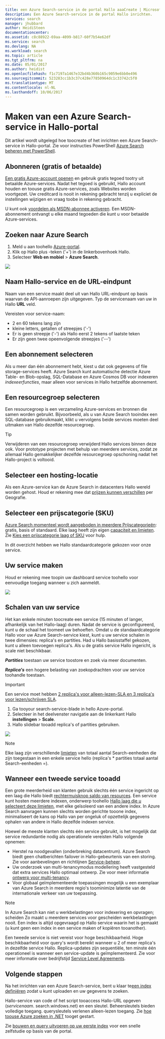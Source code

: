 ```yaml
---
title: een Azure Search-service in de portal Hallo aaaCreate | Microsoft Docs
description: Een Azure Search-service in de portal Hallo inrichten.
services: search
manager: jhubbard
author: HeidiSteen
documentationcenter: 
ms.assetid: c8c88922-69aa-4099-b817-60f7b54e62df
ms.service: search
ms.devlang: NA
ms.workload: search
ms.topic: article
ms.tgt_pltfrm: na
ms.date: 05/01/2017
ms.author: heidist
ms.openlocfilehash: f1c7197a1467e32bd4b360b165c9059e6bb0e496
ms.sourcegitcommit: 523283cc1b3c37c428e77850964dc1c33742c5f0
ms.translationtype: MT
ms.contentlocale: nl-NL
ms.lasthandoff: 10/06/2017
---
```

# <a name="create-an-azure-search-service-in-hello-portal"></a>Maken van een Azure Search-service in Hallo-portal

Dit artikel wordt uitgelegd hoe toocreate of het inrichten een Azure Search-service in Hallo-portal. Zie voor instructies PowerShell [Azure Search beheren met PowerShell](search-manage-powershell.md).

## <a name="subscribe-free-or-paid"></a>Abonneren (gratis of betaalde)

[Een gratis Azure-account openen](https://azure.microsoft.com/pricing/free-trial/?WT.mc_id=A261C142F) en gebruik gratis tegoed tootry uit betaalde Azure-services. Nadat het tegoed is gebruikt, Hallo account houden en toouse gratis Azure-services, zoals Websites worden voortgezet. Uw creditcard is nooit in rekening gebracht tenzij u expliciet de instellingen wijzigen en vraag toobe in rekening gebracht.

U kunt ook [voordelen als MSDN-abonnee activeren](https://azure.microsoft.com/pricing/member-offers/msdn-benefits-details/?WT.mc_id=A261C142F). Een MSDN-abonnement ontvangt u elke maand tegoeden die kunt u voor betaalde Azure-services. 

## <a name="find-azure-search"></a>Zoeken naar Azure Search
1. Meld u aan toohello [Azure-portal](https://portal.azure.com/).
2. Klik op Hallo plus -teken ('+') in de linkerbovenhoek Hallo.
3. Selecteer **Web en mobiel** > **Azure Search**.

![](./media/search-create-service-portal/find-search2.png)

## <a name="name-hello-service-and-url-endpoint"></a>Naam Hallo-service en de URL-eindpunt

Naam van een service maakt deel uit van Hallo URL-eindpunt op basis waarvan de API-aanroepen zijn uitgegeven. Typ de servicenaam van uw in Hallo **URL** veld. 

Vereisten voor service-naam:
   * 2 en 60 tekens lang zijn
   * kleine letters, getallen of streepjes ('-')
   * Er is geen streepje ('-') als Hallo eerst 2 tekens of laatste teken
   * Er zijn geen twee opeenvolgende streepjes ('--')

## <a name="select-a-subscription"></a>Een abonnement selecteren
Als u meer dan één abonnement hebt, kiest u dat ook gegevens of file storage-services heeft. Azure Search kunt automatische detectie Azure Table- en Blob-opslag, SQL-Database en Azure Cosmos DB voor indexeren *indexeerfuncties*, maar alleen voor services in Hallo hetzelfde abonnement.

## <a name="select-a-resource-group"></a>Een resourcegroep selecteren
Een resourcegroep is een verzameling Azure-services en bronnen die samen worden gebruikt. Bijvoorbeeld, als u van Azure Search tooindex een SQL-database gebruikmaakt, klikt u vervolgens beide services moeten deel uitmaken van Hallo dezelfde resourcegroep.

> [!TIP]
> Verwijderen van een resourcegroep verwijderd Hallo services binnen deze ook. Voor prototype projecten met behulp van meerdere services, zodat ze allemaal Hallo gemakkelijker dezelfde resourcegroep opschoning nadat het Hallo-project is voltooid. 

## <a name="select-a-hosting-location"></a>Selecteer een hosting-locatie 
Als een Azure-service kan de Azure Search in datacenters Hallo wereld worden gehost. Houd er rekening mee dat [prijzen kunnen verschillen](https://azure.microsoft.com/pricing/details/search/) per Geografie.

## <a name="select-a-pricing-tier-sku"></a>Selecteer een prijscategorie (SKU)
[Azure Search momenteel wordt aangeboden in meerdere Prijscategorieën](https://azure.microsoft.com/pricing/details/search/): gratis, basis of standaard. Elke laag heeft zijn eigen [capaciteit en limieten](search-limits-quotas-capacity.md). Zie [Kies een prijscategorie laag of SKU](search-sku-tier.md) voor hulp.

In dit overzicht hebben we Hallo standaardcategorie gekozen voor onze service.

## <a name="create-your-service"></a>Uw service maken

Houd er rekening mee toopin uw dashboard service toohello voor eenvoudige toegang wanneer u zich aanmeldt.

![](./media/search-create-service-portal/new-service2.png)

## <a name="scale-your-service"></a>Schalen van uw service
Het kan enkele minuten toocreate een service (15 minuten of langer, afhankelijk van het Hallo-laag) duren. Nadat de service is geconfigureerd, kunt u de schaal het toomeet uw behoeften. Omdat u de standaardcategorie Hallo voor uw Azure Search-service kiest, kunt u uw service schalen in twee dimensies: replica's en partities. Had u Hallo basisstaffel gekozen, kunt u alleen toevoegen replica's. Als u de gratis service Hallo ingericht, is scale niet beschikbaar.

***Partities*** toestaan uw service toostore en zoek via meer documenten.

***Replica's*** een hogere belasting van zoekopdrachten voor uw service toohandle toestaan.

> [!Important]
> Een service moet hebben [2 replica's voor alleen-lezen-SLA en 3 replica's voor lezen/schrijven SLA](https://azure.microsoft.com/support/legal/sla/search/v1_0/).

1. Ga tooyour search-service-blade in hello Azure-portal.
2. Selecteer in het deelvenster navigatie aan de linkerkant Hallo **instellingen** > **Scale**.
3. Hallo slidebar tooadd replica's of partities gebruiken.

![](./media/search-create-service-portal/settings-scale.png)

> [!Note] 
> Elke laag zijn verschillende [limieten](search-limits-quotas-capacity.md) van totaal aantal Search-eenheden die zijn toegestaan in een enkele service hello (replica's * partities totaal aantal Search-eenheden =).

## <a name="when-tooadd-a-second-service"></a>Wanneer een tweede service tooadd

Een grote meerderheid van klanten gebruik slechts één service ingericht op een laag die Hallo biedt [rechtermuisknop saldo van resources](search-sku-tier.md). Een service kunt hosten meerdere indexen, onderwerp toohello [Hallo laag die u selecteert deze limieten](search-capacity-planning.md), met elke geïsoleerd van een andere index. In Azure Search aanvragen kunnen slechts worden gerichte tooone index, minimaliseert de kans op Hallo van per ongeluk of opzettelijk gegevens ophalen van andere in Hallo dezelfde indexen service.

Hoewel de meeste klanten slechts één service gebruikt, is het mogelijk dat service redundantie nodig als operationele vereisten Hallo volgende opnemen:

+ Herstel na noodgevallen (onderbreking datacentrum). Azure Search biedt geen chatberichten failover in Hallo-gebeurtenis van een storing. Zie voor aanbevelingen en richtlijnen [Service-beheer](search-manage.md).
+ Uw onderzoek van multi-tenancymodus modellering heeft vastgesteld dat extra services Hallo optimaal ontwerp. Zie voor meer informatie [ontwerp voor multi-tenancy](search-modeling-multitenant-saas-applications.md).
+ Voor globaal geïmplementeerde toepassingen mogelijk u een exemplaar van Azure Search in meerdere regio's toominimize latentie van de internationale verkeer van uw toepassing.

> [!NOTE]
> In Azure Search kan niet u werkbelastingen voor indexering en opvragen; scheiden Zo maakt u meerdere services voor gescheiden werkbelastingen nooit. Een index is altijd opgevraagd op Hallo service waarin het is gemaakt (u kunt geen een index in een service maken of kopiëren tooanother).
>

Een tweede service is niet vereist voor hoge beschikbaarheid. Hoge beschikbaarheid voor query's wordt bereikt wanneer u 2 of meer replica's in dezelfde service Hallo. Replica-updates zijn sequentiële, ten minste één operationeel is wanneer een service-update is geïmplementeerd. Zie voor meer informatie over bedrijfstijd [Service Level Agreements](https://azure.microsoft.com/support/legal/sla/search/v1_0/).

## <a name="next-steps"></a>Volgende stappen
Na het inrichten van een Azure Search-service, bent u klaar te[een index definiëren](search-what-is-an-index.md) zodat u kunt uploaden en uw gegevens te zoeken.

Hallo-service van code of het script tooaccess Hallo-URL opgeven (*servicenaam*. search.windows.net) en een sleutel. Beheersleutels bieden volledige toegang. querysleutels verlenen alleen-lezen toegang. Zie [hoe toouse Azure zoeken in .NET](search-howto-dotnet-sdk.md) tooget gestart.

Zie [bouwen en query uitvoeren op uw eerste index](search-get-started-portal.md) voor een snelle zelfstudie op basis van de portal.

